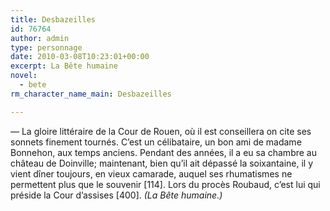 ```yaml
---
title: Desbazeilles
id: 76764
author: admin
type: personnage
date: 2010-03-08T10:23:01+00:00
excerpt: La Bête humaine
novel:
  - bete
rm_character_name_main: Desbazeilles

---
```

— La gloire littéraire de la Cour de Rouen, où il est conseillera on cite ses sonnets finement tournés. C&rsquo;est un célibataire, un bon ami de madame Bonnehon, aux temps anciens. Pendant des années, il a eu sa chambre au château de Doinville; maintenant, bien qu&rsquo;il ait dépassé la soixantaine, il y vient dîner toujours, en vieux camarade, auquel ses rhumatismes ne permettent plus que le souvenir [114]. Lors du procès Roubaud, c&rsquo;est lui qui préside la Cour d&rsquo;assises [400]. _(La Bête humaine.)_